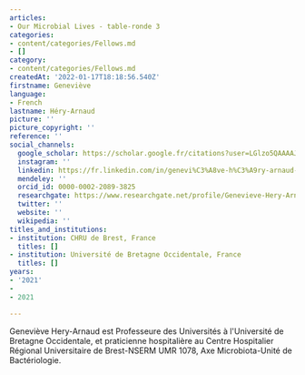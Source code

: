```yaml
---
articles:
- Our Microbial Lives - table-ronde 3
categories:
- content/categories/Fellows.md
- []
category:
- content/categories/Fellows.md
createdAt: '2022-01-17T18:18:56.540Z'
firstname: Geneviève
language:
- French
lastname: Héry-Arnaud
picture: ''
picture_copyright: ''
reference: ''
social_channels:
  google_scholar: https://scholar.google.fr/citations?user=LGlzo5QAAAAJ&hl=fr
  instagram: ''
  linkedin: https://fr.linkedin.com/in/genevi%C3%A8ve-h%C3%A9ry-arnaud-aa695314a
  mendeley: ''
  orcid_id: 0000-0002-2089-3825
  researchgate: https://www.researchgate.net/profile/Genevieve-Hery-Arnaud
  twitter: ''
  website: ''
  wikipedia: ''
titles_and_institutions:
- institution: CHRU de Brest, France
  titles: []
- institution: Université de Bretagne Occidentale, France
  titles: []
years:
- '2021'
- 
- 2021

---
```

Geneviève Hery-Arnaud est Professeure des Universités à l'Université de Bretagne Occidentale, et praticienne hospitalière au Centre Hospitalier Régional Universitaire de Brest-NSERM UMR 1078, Axe Microbiota-Unité de Bactériologie.